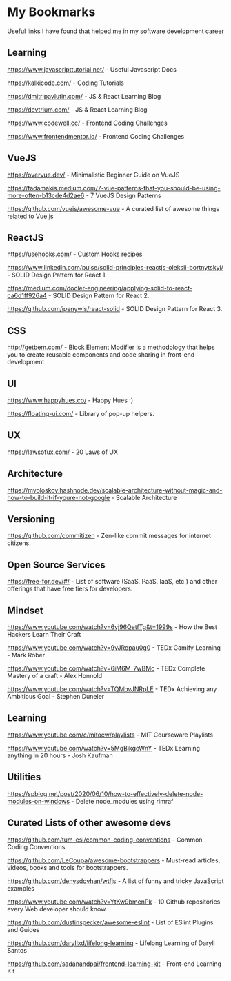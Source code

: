 
# My Bookmarks
Useful links I have found that helped me in my software development career

## Learning
https://www.javascripttutorial.net/ - Useful Javascript Docs

https://kalkicode.com/ - Coding Tutorials

https://dmitripavlutin.com/ - JS & React Learning Blog

https://devtrium.com/ - JS & React Learning Blog

https://www.codewell.cc/ - Frontend Coding Challenges

https://www.frontendmentor.io/ - Frontend Coding Challenges

## VueJS
https://overvue.dev/ - Minimalistic Beginner Guide on VueJS

https://fadamakis.medium.com/7-vue-patterns-that-you-should-be-using-more-often-b13cde4d2ae6 - 7 VueJS Design Patterns

https://github.com/vuejs/awesome-vue - A curated list of awesome things related to Vue.js 

## ReactJS
https://usehooks.com/ - Custom Hooks recipes

https://www.linkedin.com/pulse/solid-principles-reactjs-oleksii-bortnytskyi/ - SOLID Design Pattern for React 1.

https://medium.com/docler-engineering/applying-solid-to-react-ca6d1ff926a4 - SOLID Design Pattern for React 2.

https://github.com/ipenywis/react-solid - SOLID Design Pattern for React 3.

## CSS
http://getbem.com/ - Block Element Modifier is a methodology that helps you to create reusable components and code sharing in front-end development

## UI
https://www.happyhues.co/ - Happy Hues :)

https://floating-ui.com/ - Library of pop-up helpers.

## UX
https://lawsofux.com/ - 20 Laws of UX

## Architecture
https://mvoloskov.hashnode.dev/scalable-architecture-without-magic-and-how-to-build-it-if-youre-not-google - Scalable Architecture

## Versioning
https://github.com/commitizen - Zen-like commit messages for internet citizens.

## Open Source Services 
https://free-for.dev/#/ - List of software (SaaS, PaaS, IaaS, etc.) and other offerings that have free tiers for developers.

## Mindset
https://www.youtube.com/watch?v=6vj96QetfTg&t=1999s - How the Best Hackers Learn Their Craft

https://www.youtube.com/watch?v=9vJRopau0g0 - TEDx Gamify Learning - Mark Rober

https://www.youtube.com/watch?v=6iM6M_7wBMc - TEDx Complete Mastery of a craft - Alex Honnold

https://www.youtube.com/watch?v=TQMbvJNRpLE - TEDx Achieving any Ambitious Goal - Stephen Duneier

## Learning

https://www.youtube.com/c/mitocw/playlists - MIT Courseware Playlists

https://www.youtube.com/watch?v=5MgBikgcWnY - TEDx Learning anything in 20 hours - Josh Kaufman

## Utilities
https://spblog.net/post/2020/06/10/how-to-effectively-delete-node-modules-on-windows - Delete node_modules using rimraf

## Curated Lists of other awesome devs
https://github.com/tum-esi/common-coding-conventions - Common Coding Conventions

https://github.com/LeCoupa/awesome-bootstrappers - Must-read articles, videos, books and tools for bootstrappers.

https://github.com/denysdovhan/wtfjs - A list of funny and tricky JavaScript examples

https://www.youtube.com/watch?v=YtKw9bmenPk - 10 Github repositories every Web developer should know

https://github.com/dustinspecker/awesome-eslint - List of ESlint Plugins and Guides

https://github.com/daryllxd/lifelong-learning - Lifelong Learning of Daryll Santos

https://github.com/sadanandpai/frontend-learning-kit - Front-end Learning Kit

